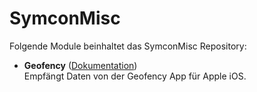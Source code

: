 # SymconMisc

Folgende Module beinhaltet das SymconMisc Repository:

- __Geofency__ ([Dokumentation](Geofency))  
	Empfängt Daten von der Geofency App für Apple iOS.
